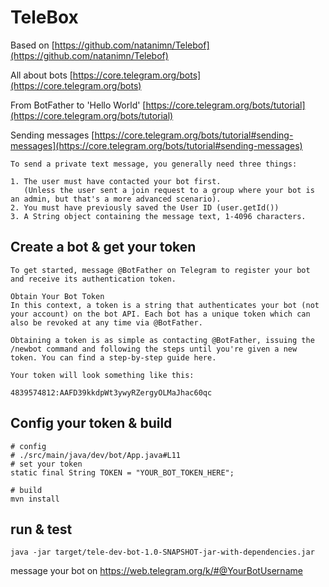 # TeleBox

Based on [https://github.com/natanimn/Telebof](https://github.com/natanimn/Telebof)  

All about bots [https://core.telegram.org/bots](https://core.telegram.org/bots)  

From BotFather to 'Hello World' [https://core.telegram.org/bots/tutorial](https://core.telegram.org/bots/tutorial)  

Sending messages [https://core.telegram.org/bots/tutorial#sending-messages](https://core.telegram.org/bots/tutorial#sending-messages)  

```
To send a private text message, you generally need three things:

1. The user must have contacted your bot first.
   (Unless the user sent a join request to a group where your bot is an admin, but that's a more advanced scenario).
2. You must have previously saved the User ID (user.getId())
3. A String object containing the message text, 1-4096 characters.
```

## Create a bot & get your token

```
To get started, message @BotFather on Telegram to register your bot and receive its authentication token.

Obtain Your Bot Token
In this context, a token is a string that authenticates your bot (not your account) on the bot API. Each bot has a unique token which can also be revoked at any time via @BotFather.

Obtaining a token is as simple as contacting @BotFather, issuing the /newbot command and following the steps until you're given a new token. You can find a step-by-step guide here.

Your token will look something like this:

4839574812:AAFD39kkdpWt3ywyRZergyOLMaJhac60qc
```

## Config your token & build

```
# config
# ./src/main/java/dev/bot/App.java#L11
# set your token
static final String TOKEN = "YOUR_BOT_TOKEN_HERE";

# build
mvn install
```

## run & test

```
java -jar target/tele-dev-bot-1.0-SNAPSHOT-jar-with-dependencies.jar
```

message your bot on https://web.telegram.org/k/#@YourBotUsername
